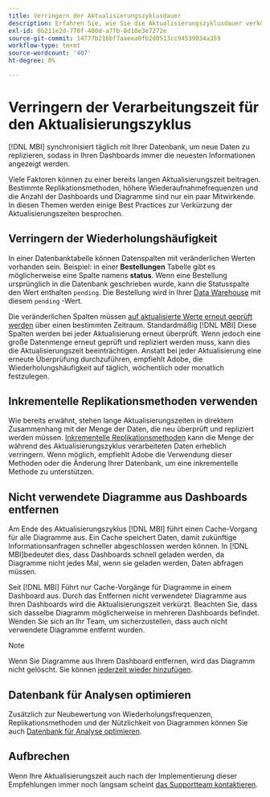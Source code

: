 ```yaml
---
title: Verringern der Aktualisierungszyklusdauer
description: Erfahren Sie, wie Sie die Aktualisierungszyklusdauer verkürzen.
exl-id: 0b211e2d-770f-480d-a7fb-8d10e3e7272e
source-git-commit: 14777b216bf7aaeea0fb2d0513cc94539034a359
workflow-type: tm+mt
source-wordcount: '407'
ht-degree: 0%

---
```


# Verringern der Verarbeitungszeit für den Aktualisierungszyklus

[!DNL MBI] synchronisiert täglich mit Ihrer Datenbank, um neue Daten zu replizieren, sodass in Ihren Dashboards immer die neuesten Informationen angezeigt werden.

Viele Faktoren können zu einer bereits langen Aktualisierungszeit beitragen. Bestimmte Replikationsmethoden, höhere Wiederaufnahmefrequenzen und die Anzahl der Dashboards und Diagramme sind nur ein paar Mitwirkende. In diesen Themen werden einige Best Practices zur Verkürzung der Aktualisierungszeiten besprochen.

## Verringern der Wiederholungshäufigkeit

In einer Datenbanktabelle können Datenspalten mit veränderlichen Werten vorhanden sein. Beispiel: in einer **Bestellungen** Tabelle gibt es möglicherweise eine Spalte namens **status**. Wenn eine Bestellung ursprünglich in die Datenbank geschrieben wurde, kann die Statusspalte den Wert enthalten `pending`. Die Bestellung wird in Ihrer [Data Warehouse](../data-analyst/data-warehouse-mgr/tour-dwm.md) mit diesem `pending` -Wert.

Die veränderlichen Spalten müssen [auf aktualisierte Werte erneut geprüft werden](../data-analyst/data-warehouse-mgr/cfg-data-rechecks.md) über einen bestimmten Zeitraum. Standardmäßig [!DNL MBI] Diese Spalten werden bei jeder Aktualisierung erneut überprüft. Wenn jedoch eine große Datenmenge erneut geprüft und repliziert werden muss, kann dies die Aktualisierungszeit beeinträchtigen. Anstatt bei jeder Aktualisierung eine erneute Überprüfung durchzuführen, empfiehlt Adobe, die Wiederholungshäufigkeit auf täglich, wöchentlich oder monatlich festzulegen.

## Inkrementelle Replikationsmethoden verwenden

Wie bereits erwähnt, stehen lange Aktualisierungszeiten in direktem Zusammenhang mit der Menge der Daten, die neu überprüft und repliziert werden müssen. [Inkrementelle Replikationsmethoden](../data-analyst/data-warehouse-mgr/cfg-replication-methods.md) kann die Menge der während des Aktualisierungszyklus verarbeiteten Daten erheblich verringern. Wenn möglich, empfiehlt Adobe die Verwendung dieser Methoden oder die Änderung Ihrer Datenbank, um eine inkrementelle Methode zu unterstützen.

## Nicht verwendete Diagramme aus Dashboards entfernen

Am Ende des Aktualisierungszyklus [!DNL MBI] führt einen Cache-Vorgang für alle Diagramme aus. Ein Cache speichert Daten, damit zukünftige Informationsanfragen schneller abgeschlossen werden können. In [!DNL MBI]bedeutet dies, dass Dashboards schnell geladen werden, da Diagramme nicht jedes Mal, wenn sie geladen werden, Daten abfragen müssen.

Seit [!DNL MBI] Führt nur Cache-Vorgänge für Diagramme in einem Dashboard aus. Durch das Entfernen nicht verwendeter Diagramme aus Ihren Dashboards wird die Aktualisierungszeit verkürzt. Beachten Sie, dass sich dasselbe Diagramm möglicherweise in mehreren Dashboards befindet. Wenden Sie sich an Ihr Team, um sicherzustellen, dass auch nicht verwendete Diagramme entfernt wurden.

>[!NOTE]
>
>Wenn Sie Diagramme aus Ihrem Dashboard entfernen, wird das Diagramm nicht gelöscht. Sie können [jederzeit wieder hinzufügen](../data-user/dashboards/add-charts-dashboard.md).

## Datenbank für Analysen optimieren

Zusätzlich zur Neubewertung von Wiederholungsfrequenzen, Replikationsmethoden und der Nützlichkeit von Diagrammen können Sie auch [Datenbank für Analyse optimieren](../best-practices/opt-db-analysis.md).

## Aufbrechen

Wenn Ihre Aktualisierungszeit auch nach der Implementierung dieser Empfehlungen immer noch langsam scheint [das Supportteam kontaktieren](https://experienceleague.adobe.com/docs/commerce-knowledge-base/kb/troubleshooting/miscellaneous/mbi-service-policies.html?lang=en).
